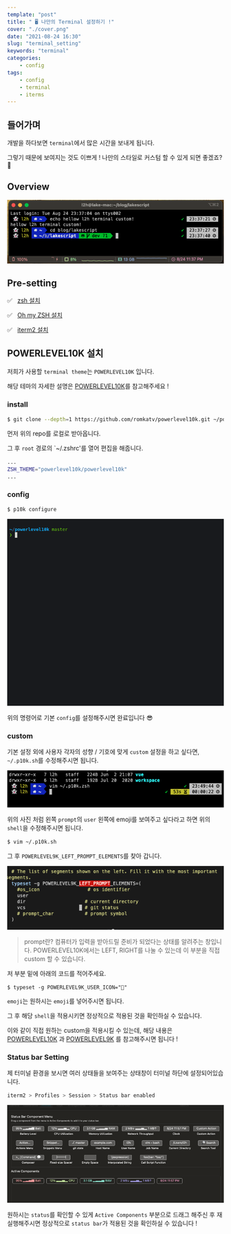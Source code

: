 ```yaml
---
template: "post"
title: " 🖥 나만의 Terminal 설정하기 !"
cover: "./cover.png"
date: "2021-08-24 16:30"
slug: "terminal_setting"
keywords: "terminal"
categories: 
    - config
tags:
    - config
    - terminal
    - iterms
---
```



## 들어가며

개발을 하다보면 `terminal`에서 많은 시간을 보내게 됩니다.

그렇기 때문에 보여지는 것도 이쁘게 ! 나만의 스타일로 커스텀 할 수 있게 되면 좋겠죠? 🤡


## Overview
![overview](./terminal_custom.png)


## Pre-setting
✅ &nbsp; [zsh 설치](https://github.com/ohmyzsh/ohmyzsh/wiki/Installing-ZSH)

✅ &nbsp; [Oh my ZSH 설치](https://github.com/ohmyzsh/ohmyzsh)

✅ &nbsp; [iterm2 설치](https://iterm2.com/)

## POWERLEVEL10K 설치

저희가 사용할 `terminal theme`는 `POWERLEVEL10K` 입니다.

해당 테마의 자세한 설명은 [POWERLEVEL10K](https://github.com/romkatv/powerlevel10k)를 참고해주세요 !


### install

```bash
$ git clone --depth=1 https://github.com/romkatv/powerlevel10k.git ~/powerlevel10k
```

먼저 위의 repo를 로컬로 받아옵니다.

그 후 `root` 경로의 `~/.zshrc'를 열어 편집을 해줍니다.

```bash
...
ZSH_THEME="powerlevel10k/powerlevel10k"
...
```

### config

```bash
$ p10k configure
```

![config](./config.gif)


위의 명령어로 기본 `config`를 설정해주시면 완료입니다 😎

### custom

기본 설정 외에 사용자 각자의 성향 / 기호에 맞게 `custom` 설정을 하고 싶다면, `~/.p10k.sh`를 수정해주시면 됩니다.


![userIcon](./user_icon.png)

위의 사진 처럼 왼쪽 `prompt`의 `user` 왼쪽에 emoji를 보여주고 싶다라고 하면 위의 `shell`을 수정해주시면 됩니다.

```bash
$ vim ~/.p10k.sh
```

그 후 `POWERLEVEL9K_LEFT_PROMPT_ELEMENTS`를 찾아 갑니다.

![prompt_left](./prompt_left.png)

> prompt란? 컴퓨터가 입력을 받아드릴 준비가 되었다는 상태를 알려주는 창입니다. POWERLEVEL10K에서는 LEFT, RIGHT를 나눌 수 있는데 이 부분을 직접 custom 할 수 있습니다.


저 부분 밑에 아래의 코드를 적어주세요.

```vim
$ typeset -g POWERLEVEL9K_USER_ICON="👻"
```

`emoji`는 원하시는 `emoji`를 넣어주시면 됩니다.

그 후 해당 `shell`을 적용시키면 정상적으로 적용된 것을 확인하실 수 있습니다.


이와 같이 직접 원하는 custom을 적용시킬 수 있는데, 해당 내용은 [POWERLEVEL10K](https://github.com/romkatv/powerlevel10k) 과 [POWERLEVEL9K](https://github.com/Powerlevel9k/powerlevel9k) 를 참고해주시면 됩니다 !


### Status bar Setting

제 터미널 환경을 보시면 여러 상태들을 보여주는 상태창이 터미널 하단에 설정되어있습니다.

```bash
iterm2 > Profiles > Session > Status bar enabled  
```

![statausBar](./status_bar.png)


원하시는 `status`를 확인할 수 있게 `Active Components` 부분으로 드래그 해주신 후 재실행해주시면 정상적으로 `status bar`가 적용된 것을 확인하실 수 있습니다 !